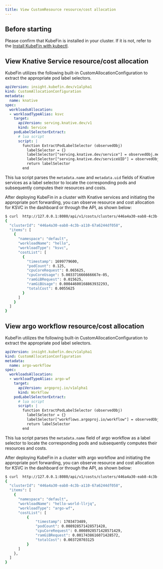 ```yaml
---
title: View CustomResource resource/cost allocation
---
```



## Before starting

Please confirm that KubeFin is installed in your cluster. If it is not, refer to the [Install KubeFin with kubectl](../install.md).

## View Knative Service resource/cost allocation

KubeFin utilizes the following built-in CustomAllocationConfiguration to extract the appropriate pod label selectors.

```yaml
apiVersion: insight.kubefin.dev/v1alpha1
kind: CustomAllocationConfiguration
metadata:
  name: knative
spec:
  workloadsAllocation:
  - workloadTypeAlias: ksvc
    target:
      apiVersion: serving.knative.dev/v1
      kind: Service
    podLabelSelectorExtract:
      # lua script
      script: |
        function ExtractPodLabelSelector (observedObj)
          labelSelector = {}
          labelSelector["serving.knative.dev/service"] = observedObj.metadata.name
          labelSelector["serving.knative.dev/serviceUID"] = observedObj.metadata.uid
          return labelSelector
        end
```

This lua script parses the `metadata.name` and `metadata.uid` fields of Knative services as a label selector to locate the corresponding pods and subsequently computes their resources and costs.

After deploying KubeFin in a cluster with Knative services and initiating the appropriate port forwarding, you can observe resource and cost allocation for KSVC in the dashboard or through the API, as shown below:

```sh
$ curl  http://127.0.0.1:8080/api/v1/costs/clusters/446a4a30-eab8-4c3b-a110-67a6244df058/workload?aggregateBy=ksvc | jq .
{
  "clusterId": "446a4a30-eab8-4c3b-a110-67a6244df058",
  "items": [
    {
      "namespace": "default",
      "workloadName": "hello",
      "workloadType": "ksvc",
      "costList": [
        {
          "timestamp": 1699779600,
          "podCount": 0.125,
          "cpuCoreRequest": 0.065625,
          "cpuCoreUsage": 5.003371666666667e-05,
          "ramGiBRequest": 0.015625,
          "ramGiBUsage": 0.00044600168863932293,
          "totalCost": 0.0055625
        }
      ]
    }
  ]
}
```
## View argo workflow resource/cost allocation

KubeFin utilizes the following built-in CustomAllocationConfiguration to extract the appropriate pod label selectors.
```yaml
apiVersion: insight.kubefin.dev/v1alpha1
kind: CustomAllocationConfiguration
metadata:
  name: argo-workflow
spec:
  workloadsAllocation:
  - workloadTypeAlias: argo-wf
    target:
      apiVersion: argoproj.io/v1alpha1
      kind: Workflow
    podLabelSelectorExtract:
      # lua script
      script: |
        function ExtractPodLabelSelector (observedObj)
          labelSelector = {}
          labelSelector["workflows.argoproj.io/workflow"] = observedObj.metadata.name
          return labelSelector
        end
```

This lua script parses the `metadata.name` field of argo workflow as a label selector to locate the corresponding pods and subsequently computes their resources and costs.

After deploying KubeFin in a cluster with argo workflow and initiating the appropriate port forwarding, you can observe resource and cost allocation for KSVC in the dashboard or through the API, as shown below:

```sh
$ curl  http://127.0.0.1:8080/api/v1/costs/clusters/446a4a30-eab8-4c3b-a110-67a6244df058/workload?aggregateBy=argo-wf | jq .
{
  "clusterId": "446a4a30-eab8-4c3b-a110-67a6244df058",
  "items": [
    {
      "namespace": "default",
      "workloadName": "hello-world-llrjq",
      "workloadType": "argo-wf",
      "costList": [
          {
              "timestamp": 1703473489,
              "podCount": 0.008928571428571428,
              "cpuCoreRequest": 0.0008928571428571429,
              "ramGiBRequest": 0.0017438616071428572,
              "totalCost": 0.003720703125
          }
      ]
    },
  ]
}
```
